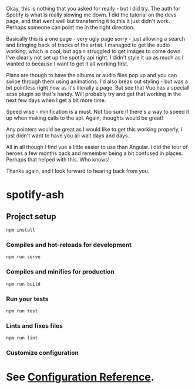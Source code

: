 Okay, this is nothing that you asked for really - but I did try. The auth for Spotify is what is really slowing me down. I did the tutorial on the devs page, and that went well but transferring it to this it just didn't work. Perhaps someone can point me in the right direction.

Basically this is a one page - very ugly page sorry - just allowing a search and bringing back of tracks of the artist. I managed to get the audio working, which is cool, but again struggled to get images to come down. I've clearly not set up the spotify api right. I didn't style it up as much as I wanted to because I want to get it all working first. 

Plans are though to have the albums or audio files pop up and you can swipe through them using animations. 
I'd also break out styling - but was a bit pointless right now as it's literally a page. But see that Vue has a speciall scss plugin so that's handy. Will probably try and get that working in the next few days when I get a bit more time. 

Speed wise - minification is a must. Not too sure if there's a way to speed it up when making calls to the api. Again, thoughts would be great!

Any pointers would be great as I would like to get this working properly, I just didn't want to have you all wait days and days.. 

All in all though I find vue a little easier to use than Angular. I did the tour of heroes a few months back and remember being a bit confused in places. Perhaps that helped with this. Who knows!

Thanks again, and I look forward to hearing back from you. 





# spotify-ash

## Project setup
```
npm install
```

### Compiles and hot-reloads for development
```
npm run serve
```

### Compiles and minifies for production
```
npm run build
```

### Run your tests
```
npm run test
```

### Lints and fixes files
```
npm run lint
```

### Customize configuration
See [Configuration Reference](https://cli.vuejs.org/config/).
=======

